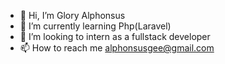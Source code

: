- 👋 Hi, I’m Glory Alphonsus
- 🌱 I’m currently learning Php(Laravel)
- 💞️ I’m looking to intern as a fullstack developer
- 📫 How to reach me alphonsusgee@gmail.com

<!---
Kupenya/Kupenya is a ✨ special ✨ repository because its `README.md` (this file) appears on your GitHub profile.
You can click the Preview link to take a look at your changes.
--->
